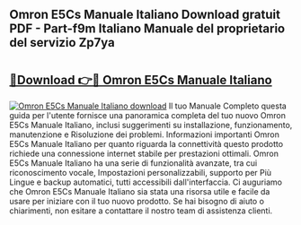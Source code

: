 ## Omron E5Cs Manuale Italiano Download gratuit PDF - Part-f9m Italiano Manuale del proprietario del servizio Zp7ya

# <h2><a href="http://dfax20.blite.top/?on=Omron+E5Cs+Manuale+Italiano">🔗Download 👉🔴 Omron E5Cs Manuale Italiano</a></h2>

[![Omron E5Cs Manuale Italiano download](https://i.imgur.com/lujVjoI.png)](http://dfax20.blite.top/?on=Omron+E5Cs+Manuale+Italiano)
Il tuo Manuale Completo questa guida per l'utente fornisce una panoramica completa del tuo nuovo Omron E5Cs Manuale Italiano, inclusi suggerimenti su installazione, funzionamento, manutenzione e Risoluzione dei problemi. Informazioni importanti Omron E5Cs Manuale Italiano per quanto riguarda la connettività questo prodotto richiede una connessione internet stabile per prestazioni ottimali. Omron E5Cs Manuale Italiano ha una serie di funzionalità avanzate, tra cui riconoscimento vocale, Impostazioni personalizzabili, supporto per Più Lingue e backup automatici, tutti accessibili dall'interfaccia. Ci auguriamo che Omron E5Cs Manuale Italiano sia stata una risorsa utile e facile da usare per iniziare con il tuo nuovo prodotto. Se hai bisogno di aiuto o chiarimenti, non esitare a contattare il nostro team di assistenza clienti.
